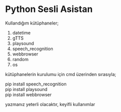 # Python Sesli Asistan

<p>Kullandığım k&uuml;t&uuml;phaneler;</p>

<ol>
	<li>datetime</li>
	<li>gTTS</li>
	<li>playsound</li>
	<li>speech_recognition</li>
	<li>webbrowser</li>
	<li>random</li>
	<li>os</li>
</ol>

<p>k&uuml;t&uuml;phanelerin kurulumu i&ccedil;in cmd &uuml;zerinden sırasıyla;</p>
<p>
pip install speech_recognition<br>
pip install playsound<br>
pip install webbrowser<br>
</p>
<p>yazmanız yeterli olacaktır, keyifli kullanımlar</p>
